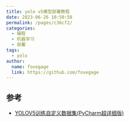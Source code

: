```yaml
---
title: yolo v5模型部署教程
date: 2023-06-26 10:50:58
permalink: /pages/c36cf2/
categories:
  - 编程
  - 机器学习
  - 部署
tags:
  - yolo
author: 
  name: fovegage
  link: https://github.com/fovegage
---
```


## 参考

- [YOLOV5训练自定义数据集(PyCharm超详细版)](https://blog.csdn.net/weixin_44901043/article/details/121027769)